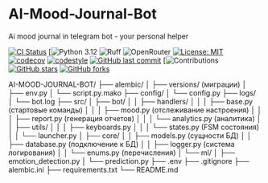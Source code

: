 # AI-Mood-Journal-Bot
Ai mood journal in telegram bot - your personal helper

[![CI Status](https://github.com/HoshiBatista/AI-Mood-Journal-Bot/actions/workflows/ci.yml/badge.svg)](https://github.com/HoshiBatista/AI-Mood-Journal-Bot/actions/workflows/ci.yml)
[![Python 3.12](https://img.shields.io/badge/Python-3.12-blue.svg)
![Ruff](https://img.shields.io/badge/Linter-Ruff-yellow.svg)
![OpenRouter](https://img.shields.io/badge/OpenRouter-API-lightgrey.svg)
[![License: MIT](https://img.shields.io/badge/License-MIT-yellow.svg)](https://opensource.org/licenses/MIT)
[![codecov](https://codecov.io/gh/HoshiBatista/AI-Mood-Journal-Bot/branch/main/graph/badge.svg)](https://codecov.io/gh/HoshiBatista/AI-Mood-Journal-Bot)
[![codestyle](https://img.shields.io/badge/code%20style-black-000000.svg)](https://github.com/psf/black)
[![GitHub last commit](https://img.shields.io/github/last-commit/HoshiBatista/AI-Mood-Journal-Bot.svg)](https://github.com/HoshiBatista/AI-Mood-Journal-Bot/commits/main)
[![Contributions](https://img.shields.io/badge/contributions-welcome-brightgreen)
<br>
[![GitHub stars](https://img.shields.io/github/stars/HoshiBatista/AI-Mood-Journal-Bot?style=social)](https://github.com/HoshiBatista/AI-Mood-Journal-Bot/stargazers)
[![GitHub forks](https://img.shields.io/github/forks/HoshiBatista/AI-Mood-Journal-Bot?style=social)](https://github.com/HoshiBatista/AI-Mood-Journal-Bot/network/members)


AI-MOOD-JOURNAL-BOT/
├── alembic/
│   ├── versions/ (миграции)
│   ├── env.py
│   └── script.py.mako
├── config/
│   └── config.py
├── logs/
│   └── bot.log
├── src/
│   ├── bot/
│   │   ├── handlers/
│   │   │   ├── base.py (стартовые команды)
│   │   │   ├── mood.py (отслеживание настроения)
│   │   │   ├── report.py (генерация отчетов)
│   │   │   └── analytics.py (аналитика)
│   │   ├── utils/
│   │   │   ├── keyboards.py
│   │   │   └── states.py (FSM состояния)
│   │   └── launcher.py
│   ├── core/
│   │   ├── models.py (сущности БД)
│   │   ├── database.py (подключение к БД)
│   │   ├── logger.py (система логирования)
│   │   └── enums.py (перечисления)
│   └── ml/
│       ├── emotion_detection.py
│       └── prediction.py
├── .env
├── .gitignore
├── alembic.ini
├── requirements.txt
└── README.md
